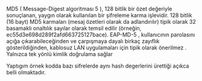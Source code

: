 MD5 ( Message-Digest algoritması 5 ), 128 bitlik bir özet değeriyle sonuçlanan, yaygın olarak kullanılan bir şifreleme karma işlevidir. 128 bitlik (16 bayt) MD5 karmaları (mesaj özetleri olarak da adlandırılır) tipik olarak 32 basamaklı onaltılık sayılar olarak temsil edilir (örneğin, ec55d3e698d289f2afd663725127bace). EAP-MD-5 , kullanıcının parolasını açığa çıkarabileceğinden ve çarpışmaya dayalı birkaç zayıflık gösterildiğinden, kablosuz LAN uygulamaları için tipik olarak önerilmez . Yalnızca tek yönlü kimlik doğrulama sağlar

Yaptıgım örnek kodda bazı sifrelerde aynı hash degerlerini ürettiği açıkca belli olmaktadır.